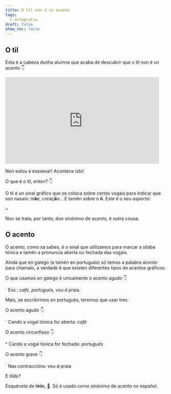 ```yaml
---
title: O til non é un acento
tags:
  - ortografia
draft: false
show_toc: false
---
```

## O til
Esta é a cabeza dunha alumna que acaba de descubrir que o til non é un acento 👇

<iframe src="https://giphy.com/embed/l4FGvUYI0tETAQwGk" width="480" height="271" style="" frameBorder="0" class="giphy-embed" allowFullScreen></iframe>

Non estou a exaxexar! Acontece isto!

O que é o til, entón? 👇

O til é un sinal gráfico que se coloca sobre certas vogais para indicar que son nasais: m**ã**e, coraç**ã**o...
E tamén sobre o **ñ**. Este é o seu aspecto: 

<e-moji> ~ </e-moji>

Non se trata, por tanto, dun sinónimo de *acento,* é outra cousa. 

## O acento

O acento, como xa sabes, é o sinal que utilizamos para marcar a sílaba tónica e tamén a pronuncia aberta ou fechada das vogais. 

Aínda que en galego (e tamén en portugués) só temos a palabra *acento* para chamalo, a verdade é que existen diferentes tipos de acentos gráficos: 

O que usamos en galego é unicamente o acento agudo 👇 

<e-moji> ´ </e-moji>
Exs.: *café, portugués,* vou *á* praia.

Mais, se escribirmos en portugués, teremos que usar tres:

O acento agudo 👇

<e-moji> ´ </e-moji>
Cando a vogal tónica for aberta: *café*

O acento circunflexo 👇

<e-moji> ^ </e-moji>
Cando a vogal tónica for fechada: *português*

O acento grave 👇

<e-moji> ` </e-moji>
Nas contraccións: vou *à* praia


E *tilde?*

Esquécete de ~~tilde~~, 🙏. Só é usado como sinónimo de acento no español.
